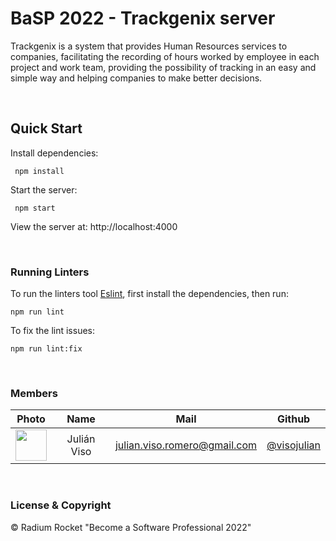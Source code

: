 # BaSP 2022 - Trackgenix server

Trackgenix is a system that provides Human Resources services to companies,
facilitating the recording of hours worked by employee in each project and work team,
providing the possibility of tracking in an easy and simple way and helping companies to make better decisions.

<br>

## Quick Start

Install dependencies:

```console
 npm install
```

Start the server:

```console
 npm start
```

 View the server at: http://localhost:4000

<br>

 ### Running Linters

To run the linters tool [Eslint](https://eslint.org/), first install the dependencies, then run:

```console
npm run lint
```

To fix the lint issues:

```console
npm run lint:fix
```

<br>

### Members

|Photo | Name  | Mail | Github
| :-----: | :-----: | :-----: | :-----: |
<img src="https://avatars.githubusercontent.com/u/15916297?s=400&u=dfa35967b8db963baedf96f1febc27e13b38aca6&v=4" height="50" width="50">| Julián Viso | julian.viso.romero@gmail.com | [@visojulian](https://github.com/visojulian)



<br>

### License & Copyright

© Radium Rocket "Become a Software Professional 2022"